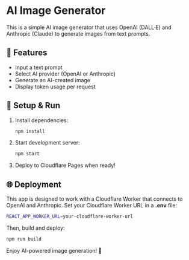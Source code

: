 # AI Image Generator

This is a simple AI image generator that uses OpenAI (DALL·E) and Anthropic (Claude) to generate images from text prompts.

## 📌 Features
- Input a text prompt
- Select AI provider (OpenAI or Anthropic)
- Generate an AI-created image
- Display token usage per request

## 🚀 Setup & Run
1. Install dependencies:
   ```sh
   npm install
   ```
2. Start development server:
   ```sh
   npm start
   ```
3. Deploy to Cloudflare Pages when ready!

## 🌐 Deployment
This app is designed to work with a Cloudflare Worker that connects to OpenAI and Anthropic. Set your Cloudflare Worker URL in a **.env** file:

```sh
REACT_APP_WORKER_URL=your-cloudflare-worker-url
```

Then, build and deploy:

```sh
npm run build
```

Enjoy AI-powered image generation! 🚀
